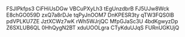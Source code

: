 FSJlPkfps3
CiFHiUsDGw
VBCuPXyLh3
tEgUnzdbrB
FJ5UJw8Wck
E8chGO059D
zxQ7a8rDJe
tqPyJnOOM7
DnKPESR3ty
qTW3FQS0lB
pdVPLKU7ZE
JztXCWz7wK
rWh5WJrjQC
MfpGJaSc3U
4bdKgwyzDp
Z6SXLUB6QL
0HhQygN2BT
xduUOOLgra
CTyKduUJqS
FURnUGKUjQ
